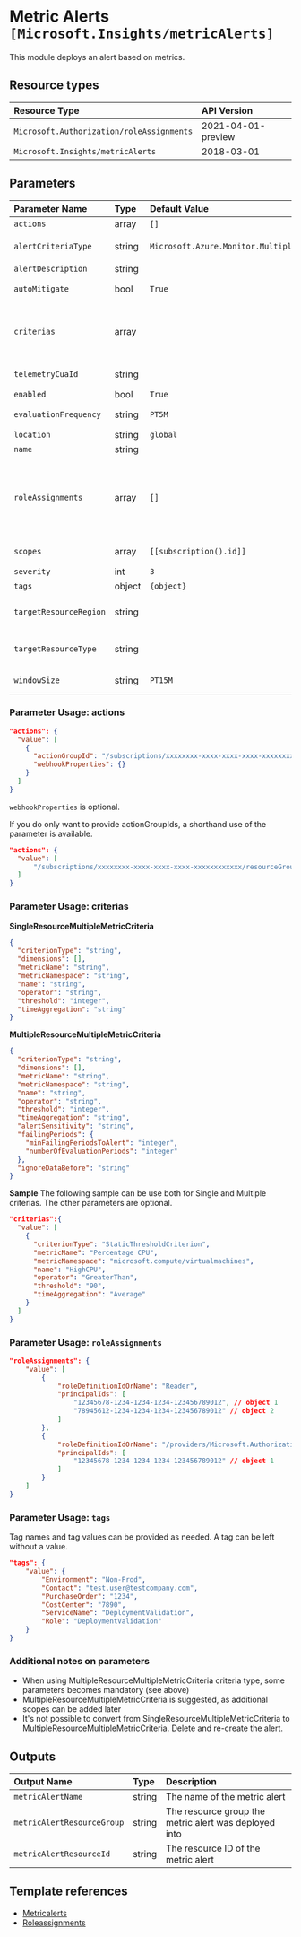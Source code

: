 # Metric Alerts `[Microsoft.Insights/metricAlerts]`

This module deploys an alert based on metrics.

## Resource types

| Resource Type | API Version |
| :-- | :-- |
| `Microsoft.Authorization/roleAssignments` | 2021-04-01-preview |
| `Microsoft.Insights/metricAlerts` | 2018-03-01 |

## Parameters

| Parameter Name | Type | Default Value | Possible Values | Description |
| :-- | :-- | :-- | :-- | :-- |
| `actions` | array | `[]` |  | Optional. The list of actions to take when alert triggers. |
| `alertCriteriaType` | string | `Microsoft.Azure.Monitor.MultipleResourceMultipleMetricCriteria` | `[Microsoft.Azure.Monitor.SingleResourceMultipleMetricCriteria, Microsoft.Azure.Monitor.MultipleResourceMultipleMetricCriteria, Microsoft.Azure.Monitor.WebtestLocationAvailabilityCriteria]` | Optional. Maps to the 'odata.type' field. Specifies the type of the alert criteria. |
| `alertDescription` | string |  |  | Optional. Description of the alert. |
| `autoMitigate` | bool | `True` |  | Optional. The flag that indicates whether the alert should be auto resolved or not. |
| `criterias` | array |  |  | Required. Criterias to trigger the alert. Array of 'Microsoft.Azure.Monitor.SingleResourceMultipleMetricCriteria' or 'Microsoft.Azure.Monitor.MultipleResourceMultipleMetricCriteria' objects |
| `telemetryCuaId` | string |  |  | Optional. Customer Usage Attribution ID (GUID). This GUID must be previously registered |
| `enabled` | bool | `True` |  | Optional. Indicates whether this alert is enabled. |
| `evaluationFrequency` | string | `PT5M` | `[PT1M, PT5M, PT15M, PT30M, PT1H]` | Optional. how often the metric alert is evaluated represented in ISO 8601 duration format. |
| `location` | string | `global` |  | Optional. Location for all resources. |
| `name` | string |  |  | Required. The name of the alert. |
| `roleAssignments` | array | `[]` |  | Optional. Array of role assignment objects that contain the 'roleDefinitionIdOrName' and 'principalId' to define RBAC role assignments on this resource. In the roleDefinitionIdOrName attribute, you can provide either the display name of the role definition, or its fully qualified ID in the following format: '/providers/Microsoft.Authorization/roleDefinitions/c2f4ef07-c644-48eb-af81-4b1b4947fb11' |
| `scopes` | array | `[[subscription().id]]` |  | Optional. the list of resource IDs that this metric alert is scoped to. |
| `severity` | int | `3` | `[0, 1, 2, 3, 4]` | Optional. The severity of the alert. |
| `tags` | object | `{object}` |  | Optional. Tags of the resource. |
| `targetResourceRegion` | string |  |  | Optional. The region of the target resource(s) on which the alert is created/updated. Mandatory for MultipleResourceMultipleMetricCriteria. |
| `targetResourceType` | string |  |  | Optional. The resource type of the target resource(s) on which the alert is created/updated. Mandatory for MultipleResourceMultipleMetricCriteria. |
| `windowSize` | string | `PT15M` | `[PT1M, PT5M, PT15M, PT30M, PT1H, PT6H, PT12H, P1D]` | Optional. the period of time (in ISO 8601 duration format) that is used to monitor alert activity based on the threshold. |

### Parameter Usage: actions

```json
"actions": {
  "value": [
    {
      "actionGroupId": "/subscriptions/xxxxxxxx-xxxx-xxxx-xxxx-xxxxxxxxxxxx/resourceGroups/rgName/providers/microsoft.insights/actiongroups/ActionGroupName",
      "webhookProperties": {}
    }
  ]
}
```

`webhookProperties` is optional.

If you do only want to provide actionGroupIds, a shorthand use of the parameter is available.

```json
"actions": {
  "value": [
      "/subscriptions/xxxxxxxx-xxxx-xxxx-xxxx-xxxxxxxxxxxx/resourceGroups/rgName/providers/microsoft.insights/actiongroups/actionGroupName"
  ]
}
```

### Parameter Usage: criterias

**SingleResourceMultipleMetricCriteria**

```json
{
  "criterionType": "string",
  "dimensions": [],
  "metricName": "string",
  "metricNamespace": "string",
  "name": "string",
  "operator": "string",
  "threshold": "integer",
  "timeAggregation": "string"
}
```

**MultipleResourceMultipleMetricCriteria**

```json
{
  "criterionType": "string",
  "dimensions": [],
  "metricName": "string",
  "metricNamespace": "string",
  "name": "string",
  "operator": "string",
  "threshold": "integer",
  "timeAggregation": "string",
  "alertSensitivity": "string",
  "failingPeriods": {
    "minFailingPeriodsToAlert": "integer",
    "numberOfEvaluationPeriods": "integer"
  },
  "ignoreDataBefore": "string"
}
```

**Sample**
The following sample can be use both for Single and Multiple criterias. The other parameters are optional.

```json
"criterias":{
  "value": [
    {
      "criterionType": "StaticThresholdCriterion",
      "metricName": "Percentage CPU",
      "metricNamespace": "microsoft.compute/virtualmachines",
      "name": "HighCPU",
      "operator": "GreaterThan",
      "threshold": "90",
      "timeAggregation": "Average"
    }
  ]
}
```

### Parameter Usage: `roleAssignments`

```json
"roleAssignments": {
    "value": [
        {
            "roleDefinitionIdOrName": "Reader",
            "principalIds": [
                "12345678-1234-1234-1234-123456789012", // object 1
                "78945612-1234-1234-1234-123456789012" // object 2
            ]
        },
        {
            "roleDefinitionIdOrName": "/providers/Microsoft.Authorization/roleDefinitions/c2f4ef07-c644-48eb-af81-4b1b4947fb11",
            "principalIds": [
                "12345678-1234-1234-1234-123456789012" // object 1
            ]
        }
    ]
}
```

### Parameter Usage: `tags`

Tag names and tag values can be provided as needed. A tag can be left without a value.

```json
"tags": {
    "value": {
        "Environment": "Non-Prod",
        "Contact": "test.user@testcompany.com",
        "PurchaseOrder": "1234",
        "CostCenter": "7890",
        "ServiceName": "DeploymentValidation",
        "Role": "DeploymentValidation"
    }
}
```

### Additional notes on parameters

- When using MultipleResourceMultipleMetricCriteria criteria type, some parameters becomes mandatory (see above)
- MultipleResourceMultipleMetricCriteria is suggested, as additional scopes can be added later
- It's not possible to convert from SingleResourceMultipleMetricCriteria to MultipleResourceMultipleMetricCriteria. Delete and re-create the alert.

## Outputs

| Output Name | Type | Description |
| :-- | :-- | :-- |
| `metricAlertName` | string | The name of the metric alert |
| `metricAlertResourceGroup` | string | The resource group the metric alert was deployed into |
| `metricAlertResourceId` | string | The resource ID of the metric alert |

## Template references

- [Metricalerts](https://docs.microsoft.com/en-us/azure/templates/Microsoft.Insights/2018-03-01/metricAlerts)
- [Roleassignments](https://docs.microsoft.com/en-us/azure/templates/Microsoft.Authorization/2021-04-01-preview/roleAssignments)
